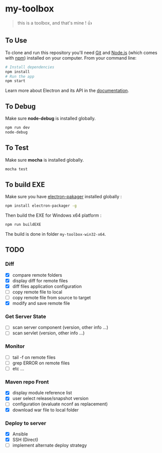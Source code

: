 # my-toolbox
> this is a toolbox, and that's mine ! :+1:


## To Use

To clone and run this repository you'll need [Git](https://git-scm.com) and [Node.js](https://nodejs.org/en/download/) (which comes with [npm](http://npmjs.com)) installed on your computer. From your command line:

```bash
# Install dependencies
npm install
# Run the app
npm start
```

Learn more about Electron and its API in the [documentation](http://electron.atom.io/docs/).

## To Debug

Make sure **node-debug** is installed globally.

```bash
npm run dev
node-debug
```

## To Test

Make sure **mocha** is installed globally.

```bash
mocha test
```

## To build EXE

Make sure you have [electron-pakager](https://github.com/electron-userland/electron-packager) installed globally :
```bash
npm install electron-packager -g
```

Then build the EXE for Windows x64 platform :

```bash
npm run buildEXE
```

The build is done in folder `my-toolbox-win32-x64`.


## TODO
### Diff
- [X] compare remote folders
- [X] display diff for remote files
- [X] diff files application configuration
- [ ] copy remote file to local
- [ ] copy remote file from source to target
- [X] modify and save remote file

### Get Server State
- [ ] scan server component (version, other info ...)
- [ ] scan servlet (version, other info ...)

### Monitor
- [ ] tail -f on remote files
- [ ] grep ERROR on remote files
- [ ] etc ...

### Maven repo Front
- [X] display module reference list
- [X] user select release/snapshot version
- [ ] configuration (evaluate nconf as replacement)
- [X] download war file to local folder

### Deploy to server
- [X] Ansible
- [X] SSH (Direct)
- [ ] implement alternate deploy strategy
